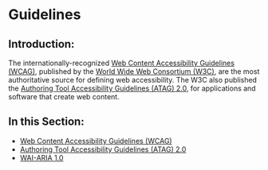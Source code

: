 # Guidelines

## Introduction:

The internationally-recognized [Web Content Accessibility Guidelines (WCAG)](https://www.w3.org/TR/WCAG21/), published by the [World Wide Web Consortium (W3C)](http://www.w3.org/), are the most authoritative source for defining web accessibility. The W3C also published the [Authoring Tool Accessibility Guidelines (ATAG) 2.0](https://www.w3.org/TR/ATAG20/), for applications and software that create web content.

## In this Section:

- [Web Content Accessibility Guidelines (WCAG)](wcag.md)
- [Authoring Tool Accessibility Guidelines (ATAG) 2.0](atag.md)
- [WAI-ARIA 1.0](wai-aria.md)
